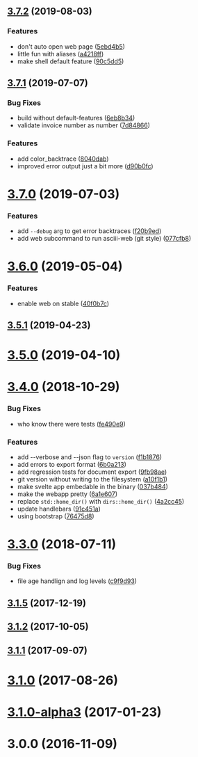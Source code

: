 ## [3.7.2](https://github.com/ascii-dresden/asciii/compare/v3.7.1...v3.7.2) (2019-08-03)


### Features

* don't auto open web page ([5ebd4b5](https://github.com/ascii-dresden/asciii/commit/5ebd4b5))
* little fun with aliases ([a4218ff](https://github.com/ascii-dresden/asciii/commit/a4218ff))
* make shell default feature ([90c5dd5](https://github.com/ascii-dresden/asciii/commit/90c5dd5))



## [3.7.1](https://github.com/ascii-dresden/asciii/compare/v3.7.0...v3.7.1) (2019-07-07)


### Bug Fixes

* build without default-features ([6eb8b34](https://github.com/ascii-dresden/asciii/commit/6eb8b34))
* validate invoice number as number ([7d84866](https://github.com/ascii-dresden/asciii/commit/7d84866))


### Features

* add color_backtrace ([8040dab](https://github.com/ascii-dresden/asciii/commit/8040dab))
* improved error output just a bit more ([d90b0fc](https://github.com/ascii-dresden/asciii/commit/d90b0fc))



# [3.7.0](https://github.com/ascii-dresden/asciii/compare/v3.6.0...v3.7.0) (2019-07-03)


### Features

* add `--debug` arg to get error backtraces ([f20b9ed](https://github.com/ascii-dresden/asciii/commit/f20b9ed))
* add web subcommand to run asciii-web (git style) ([077cfb8](https://github.com/ascii-dresden/asciii/commit/077cfb8))



# [3.6.0](https://github.com/ascii-dresden/asciii/compare/v3.5.1...v3.6.0) (2019-05-04)


### Features

* enable web on stable ([40f0b7c](https://github.com/ascii-dresden/asciii/commit/40f0b7c))



## [3.5.1](https://github.com/ascii-dresden/asciii/compare/v3.5.0...v3.5.1) (2019-04-23)



# [3.5.0](https://github.com/ascii-dresden/asciii/compare/v3.4.0...v3.5.0) (2019-04-10)



# [3.4.0](https://github.com/ascii-dresden/asciii/compare/3.3.0...v3.4.0) (2018-10-29)


### Bug Fixes

* who know there were tests ([fe490e9](https://github.com/ascii-dresden/asciii/commit/fe490e9))


### Features

* add --verbose and --json flag to `version` ([f1b1876](https://github.com/ascii-dresden/asciii/commit/f1b1876))
* add errors to export format ([6b0a213](https://github.com/ascii-dresden/asciii/commit/6b0a213))
* add regression tests for document export ([9fb98ae](https://github.com/ascii-dresden/asciii/commit/9fb98ae))
* git version without writing to the filesystem ([a10f1b1](https://github.com/ascii-dresden/asciii/commit/a10f1b1))
* make svelte app embedable in the binary ([037b484](https://github.com/ascii-dresden/asciii/commit/037b484))
* make the webapp pretty ([6a1e607](https://github.com/ascii-dresden/asciii/commit/6a1e607))
* replace `std::home_dir()` with `dirs::home_dir()` ([4a2cc45](https://github.com/ascii-dresden/asciii/commit/4a2cc45))
* update handlebars ([91c451a](https://github.com/ascii-dresden/asciii/commit/91c451a))
* using bootstrap ([76475d8](https://github.com/ascii-dresden/asciii/commit/76475d8))



# [3.3.0](https://github.com/ascii-dresden/asciii/compare/3.1.5...3.3.0) (2018-07-11)


### Bug Fixes

* file age handlign and log levels ([c9f9d93](https://github.com/ascii-dresden/asciii/commit/c9f9d93))



## [3.1.5](https://github.com/ascii-dresden/asciii/compare/3.1.2...3.1.5) (2017-12-19)



## [3.1.2](https://github.com/ascii-dresden/asciii/compare/3.1.1...3.1.2) (2017-10-05)



## [3.1.1](https://github.com/ascii-dresden/asciii/compare/v3.1.0...3.1.1) (2017-09-07)



# [3.1.0](https://github.com/ascii-dresden/asciii/compare/3.1.0-RC...v3.1.0) (2017-08-26)



# [3.1.0-alpha3](https://github.com/ascii-dresden/asciii/compare/3.1.0-alpha...3.1.0-alpha3) (2017-01-23)



# 3.0.0 (2016-11-09)


